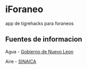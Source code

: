 # iForaneo
app de tigrehacks para foraneos

## Fuentes de informacion

Agua - [Gobierno de Nuevo Leon](http://datos.nl.gob.mx/n-l-poblacion-en-viviendas-con-acceso-a-servicios-de-agua-potable-por-municipio/)

Aire - [SINAICA](https://sinaica.inecc.gob.mx/)
